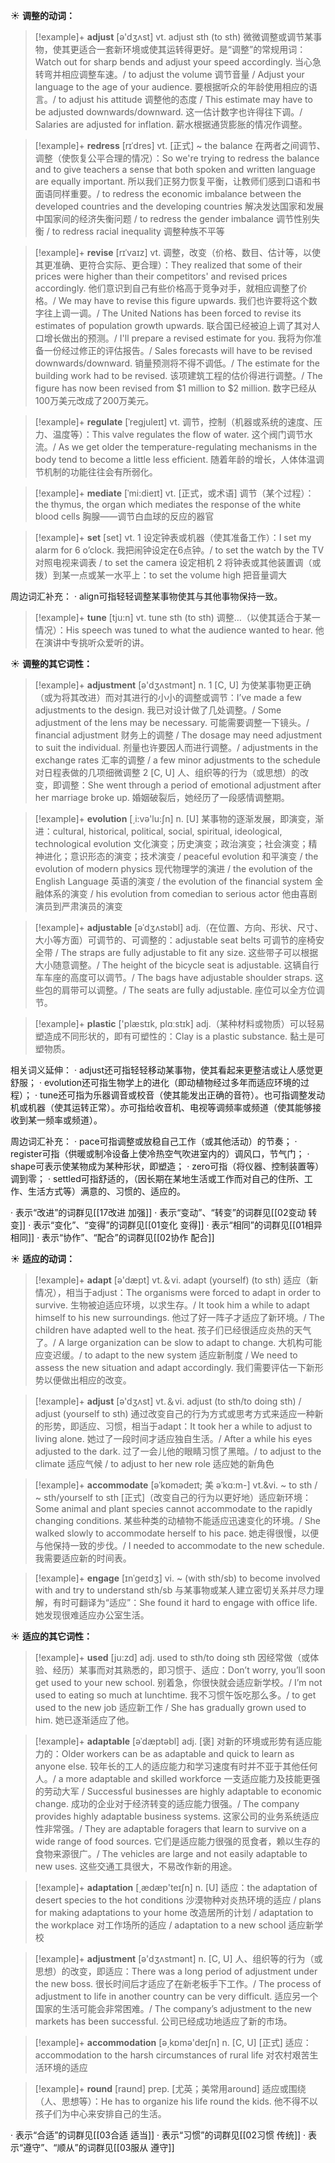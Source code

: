 ☀ <span class="category">**调整的动词：**</span>
>[!example]+ <span class="vocabulary">**adjust**</span> [ə'dӡʌst] 
> <span class="definition">vt. adjust sth (to sth) 微微调整或调节某事物，使其更适合一套新环境或使其运转得更好。是“调整”的常规用词：</span>Watch out for sharp bends and adjust your speed accordingly. 当心急转弯并相应调整车速。/ to adjust the volume 调节音量 / Adjust your language to the age of your audience. 要根据听众的年龄使用相应的语言。/ to adjust his attitude 调整他的态度 / This estimate may have to be adjusted downwards/downward. 这一估计数字也许得往下调。/ Salaries are adjusted for inflation. 薪水根据通货膨胀的情况作调整。
           
>[!example]+ <span class="vocabulary">**redress**</span> [rɪˈdres]
> <span class="definition">vt. [正式] ~ the balance 在两者之间调节、调整（使恢复公平合理的情况）：</span>So we're trying to redress the balance and to give teachers a sense that both spoken and written language are equally important. 所以我们正努力恢复平衡，让教师们感到口语和书面语同样重要。/ to redress the economic imbalance between the developed countries and the developing countries 解决发达国家和发展中国家间的经济失衡问题 / to redress the gender imbalance 调节性别失衡 / to redress racial inequality 调整种族不平等
           
>[!example]+ <span class="vocabulary">**revise**</span> [rɪˈvaɪz]
> <span class="definition">vt. 调整，改变（价格、数目、估计等，以使其更准确、更符合实际、更合理）：</span>They realized that some of their prices were higher than their competitors' and revised prices accordingly. 他们意识到自己有些价格高于竞争对手，就相应调整了价格。/ We may have to revise this figure upwards. 我们也许要将这个数字往上调一调。/ The United Nations has been forced to revise its estimates of population growth upwards. 联合国已经被迫上调了其对人口增长做出的预测。/ I'll prepare a revised estimate for you. 我将为你准备一份经过修正的评估报告。/ Sales forecasts will have to be revised downwards/downward. 销量预测将不得不调低。/ The estimate for the building work had to be revised. 该项建筑工程的估价得进行调整。/ The figure has now been revised from $1 million to $2 million. 数字已经从100万美元改成了200万美元。
          
>[!example]+ <span class="vocabulary">**regulate**</span> [ˈregjuleɪt]
> <span class="definition">vt. 调节，控制（机器或系统的速度、压力、温度等）：</span>This valve regulates the flow of water. 这个阀门调节水流。/ As we get older the temperature-regulating mechanisms in the body tend to become a little less efficient. 随着年龄的增长，人体体温调节机制的功能往往会有所弱化。
           
>[!example]+ <span class="vocabulary">**mediate**</span> [ˈmi:dieɪt] 
> <span class="definition">vt. [正式，或术语] 调节（某个过程）：</span>the thymus, the organ which mediates the response of the white blood cells 胸腺——调节白血球的反应的器官

>[!example]+ <span class="vocabulary">**set**</span> [set] 
> <span class="definition">vt. 1 设定钟表或机器（使其准备工作）：</span>I set my alarm for 6 o’clock. 我把闹钟设定在6点钟。/ to set the watch by the TV 对照电视来调表 / to set the camera 设定相机 <span class="definition">2 将钟表或其他装置调（或拨）到某一点或某一水平上：</span>to set the volume high 把音量调大

周边词汇补充：
· align可指轻轻调整某事物使其与其他事物保持一致。

>[!example]+ <span class="vocabulary">**tune**</span> [tju:n] 
> <span class="definition">vt. tune sth (to sth) 调整…（以使其适合于某一情况）：</span>His speech was tuned to what the audience wanted to hear. 他在演讲中专挑听众爱听的讲。

☀ <span class="category">**调整的其它词性：**</span>
>[!example]+ <span class="vocabulary">**adjustment**</span> [ə'dӡʌstmənt] 
> <span class="definition">n. 1 [C, U] 为使某事物更正确（或为将其改进）而对其进行的小小的调整或调节：</span>I’ve made a few adjustments to the design. 我已对设计做了几处调整。/ Some adjustment of the lens may be necessary. 可能需要调整一下镜头。/ financial adjustment 财务上的调整 / The dosage may need adjustment to suit the individual. 剂量也许要因人而进行调整。/ adjustments in the exchange rates 汇率的调整 / a few minor adjustments to the schedule 对日程表做的几项细微调整 <span class="definition">2 [C, U] 人、组织等的行为（或思想）的改变，即调整：</span>She went through a period of emotional adjustment after her marriage broke up. 婚姻破裂后，她经历了一段感情调整期。

>[!example]+ <span class="vocabulary">**evolution**</span> [͵i:və'lu:ʃn] 
> <span class="definition">n. [U] 某事物的逐渐发展，即演变，渐进：</span>cultural, historical, political, social, spiritual, ideological, technological evolution 文化演变；历史演变；政治演变；社会演变；精神进化；意识形态的演变；技术演变 / peaceful evolution 和平演变 / the evolution of modern physics 现代物理学的演进 / the evolution of the English Language 英语的演变 / the evolution of the financial system 金融体系的演变 / his evolution from comedian to serious actor 他由喜剧演员到严肃演员的演变
           
>[!example]+ <span class="vocabulary">**adjustable**</span> [əˈdʒʌstəbl]
> <span class="definition">adj.（在位置、方向、形状、尺寸、大小等方面）可调节的、可调整的：</span>adjustable seat belts 可调节的座椅安全带 / The straps are fully adjustable to fit any size. 这些带子可以根据大小随意调整。/ The height of the bicycle seat is adjustable. 这辆自行车车座的高度可以调节。/ The bags have adjustable shoulder straps. 这些包的肩带可以调整。/ The seats are fully adjustable. 座位可以全方位调节。

>[!example]+ <span class="vocabulary">**plastic**</span> ['plæstɪk, plɑːstɪk] 
> <span class="definition">adj.（某种材料或物质）可以轻易塑造成不同形状的，即有可塑性的：</span>Clay is a plastic substance. 黏土是可塑物质。

相关词义延伸：
· adjust还可指轻轻移动某事物，使其看起来更整洁或让人感觉更舒服；
· evolution还可指生物学上的进化（即动植物经过多年而适应环境的过程）；
· tune还可指为乐器调音或校音（使其能发出正确的音符）。也可指调整发动机或机器（使其运转正常）。亦可指给收音机、电视等调频率或频道（使其能够接收到某一频率或频道）。

周边词汇补充：
· pace可指调整或放稳自己工作（或其他活动）的节奏；
· register可指（供暖或制冷设备上使冷热空气吹进室内的）调风口，节气门；
· shape可表示使某物成为某种形状，即塑造；
· zero可指（将仪器、控制装置等）调到零；
· settled可指舒适的，（因长期在某地生活或工作而对自己的住所、工作、生活方式等）满意的、习惯的、适应的。

· 表示“改进”的词群见[[17改进 加强]]
· 表示“变动”、“转变”的词群见[[02变动 转变]]
· 表示“变化”、“变得”的词群见[[01变化 变得]]
· 表示“相同”的词群见[[01相异 相同]]
· 表示“协作”、“配合”的词群见[[02协作 配合]]

☀ <span class="category">**适应的动词：**</span>
>[!example]+ <span class="vocabulary">**adapt**</span> [ə'dæpt] 
> <span class="definition">vt.＆vi. adapt (yourself) (to sth) 适应（新情况），相当于adjust：</span>The organisms were forced to adapt in order to survive. 生物被迫适应环境，以求生存。/ It took him a while to adapt himself to his new surroundings. 他过了好一阵子才适应了新环境。/ The children have adapted well to the heat. 孩子们已经很适应炎热的天气了。/ A large organization can be slow to adapt to change. 大机构可能应变迟缓。/ to adapt to the new system 适应新制度 / We need to assess the new situation and adapt accordingly. 我们需要评估一下新形势以便做出相应的改变。

>[!example]+ <span class="vocabulary">**adjust**</span> [ə'dӡʌst] 
> <span class="definition">vt.＆vi. adjust (to sth/to doing sth) / adjust (yourself to sth) 通过改变自己的行为方式或思考方式来适应一种新的形势，即适应、习惯，相当于adapt：</span>It took her a while to adjust to living alone. 她过了一段时间才适应独自生活。/ After a while his eyes adjusted to the dark. 过了一会儿他的眼睛习惯了黑暗。/ to adjust to the climate 适应气候 / to adjust to her new role 适应她的新角色

>[!example]+ <span class="vocabulary">**accommodate**</span> [əˈkɒmədeɪt; 美 əˈkɑ:m-]
> <span class="definition">vt.&vi. ~ to sth / ~ sth/yourself to sth [正式]（改变自己的行为以更好地）适应新环境：</span>Some animal and plant species cannot accommodate to the rapidly changing conditions. 某些种类的动植物不能适应迅速变化的环境。/ She walked slowly to accommodate herself to his pace. 她走得很慢，以便与他保持一致的步伐。/ I needed to accommodate to the new schedule. 我需要适应新的时间表。
           
>[!example]+ <span class="vocabulary">**engage**</span> [ɪnˈgeɪdʒ]
> <span class="definition">vi. ~ (with sth/sb) to become involved with and try to understand sth/sb 与某事物或某人建立密切关系并尽力理解，有时可翻译为“适应”：</span>She found it hard to engage with office life. 她发现很难适应办公室生活。

☀ <span class="category">**适应的其它词性：**</span>
>[!example]+ <span class="vocabulary">**used**</span> [ju:zd] 
> <span class="definition">adj. used to sth/to doing sth 因经常做（或体验、经历）某事而对其熟悉的，即习惯于、适应：</span>Don’t worry, you’ll soon get used to your new school. 别着急，你很快就会适应新学校。/ I’m not used to eating so much at lunchtime. 我不习惯午饭吃那么多。/ to get used to the new job 适应新工作 / She has gradually grown used to him. 她已逐渐适应了他。
           
>[!example]+ <span class="vocabulary">**adaptable**</span> [əˈdæptəbl]
> <span class="definition">adj. [褒] 对新的环境或形势有适应能力的：</span>Older workers can be as adaptable and quick to learn as anyone else. 较年长的工人的适应能力和学习速度有时并不亚于其他任何人。/ a more adaptable and skilled workforce 一支适应能力及技能更强的劳动大军 / Successful businesses are highly adaptable to economic change. 成功的企业对于经济转变的适应能力很强。/ The company provides highly adaptable business systems. 这家公司的业务系统适应性非常强。/ They are adaptable foragers that learn to survive on a wide range of food sources. 它们是适应能力很强的觅食者，赖以生存的食物来源很广。/ The vehicles are large and not easily adaptable to new uses. 这些交通工具很大，不易改作新的用途。

>[!example]+ <span class="vocabulary">**adaptation**</span> [͵ædæp'teɪʃn] 
> <span class="definition">n. [U] 适应：</span>the adaptation of desert species to the hot conditions 沙漠物种对炎热环境的适应 / plans for making adaptations to your home 改造居所的计划 / adaptation to the workplace 对工作场所的适应 / adaptation to a new school 适应新学校

>[!example]+ <span class="vocabulary">**adjustment**</span> [ə'dӡʌstmənt] 
> <span class="definition">n. [C, U] 人、组织等的行为（或思想）的改变，即适应：</span>There was a long period of adjustment under the new boss. 很长时间后才适应了在新老板手下工作。/ The process of adjustment to life in another country can be very difficult. 适应另一个国家的生活可能会非常困难。/ The company’s adjustment to the new markets has been successful. 公司已经成功地适应了新的市场。

>[!example]+ <span class="vocabulary">**accommodation**</span> [ə͵kɒmə'deɪʃn] 
> <span class="definition">n. [C, U] [正式] 适应：</span>accommodation to the harsh circumstances of rural life 对农村艰苦生活环境的适应

>[!example]+ <span class="vocabulary">**round**</span> [raʊnd] 
> <span class="definition">prep. [尤英；美常用around] 适应或围绕（人、思想等）：</span>He has to organize his life round the kids. 他不得不以孩子们为中心来安排自己的生活。

· 表示“合适”的词群见[[03合适 适当]]
· 表示“习惯”的词群见[[02习惯 传统]]
· 表示“遵守”、“顺从”的词群见[[03服从 遵守]]
